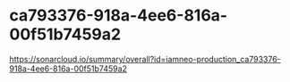 # ca793376-918a-4ee6-816a-00f51b7459a2
https://sonarcloud.io/summary/overall?id=iamneo-production_ca793376-918a-4ee6-816a-00f51b7459a2
